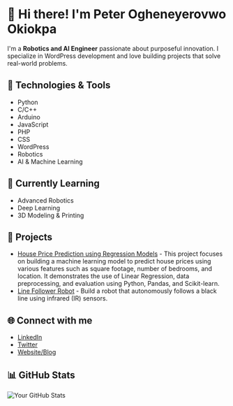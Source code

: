 # 👋 Hi there! I'm Peter Ogheneyerovwo Okiokpa

I'm a **Robotics and AI Engineer** passionate about purposeful innovation. I specialize in WordPress development and love building projects that solve real-world problems.

## 🔧 Technologies & Tools
- Python
- C/C++
- Arduino
- JavaScript
- PHP
- CSS
- WordPress
- Robotics
- AI & Machine Learning

## 🌱 Currently Learning
- Advanced Robotics
- Deep Learning
- 3D Modeling & Printing

## 📂 Projects
- [House Price Prediction using Regression Models](https://github.com/peteleba/House-Price-Prediction-Project) - This project focuses on building a machine learning model to predict house prices using various features such as square footage, number of bedrooms, and location. It demonstrates the use of Linear Regression, data preprocessing, and evaluation using Python, Pandas, and Scikit-learn.
- [Line Follower Robot](https://github.com/peteleba/Line-Follower-Robot) - Build a robot that autonomously follows a black line using infrared (IR) sensors.
  

## 🌐 Connect with me
- [LinkedIn](https://www.linkedin.com/in/thepeteleba/)
- [Twitter](https://x.com/thepeteleba)
- [Website/Blog](https://thepeteleba.carrd.co/)

## 📊 GitHub Stats
![Your GitHub Stats](https://github-readme-stats.vercel.app/api?username=yourusername&show_icons=true&theme=radical)
